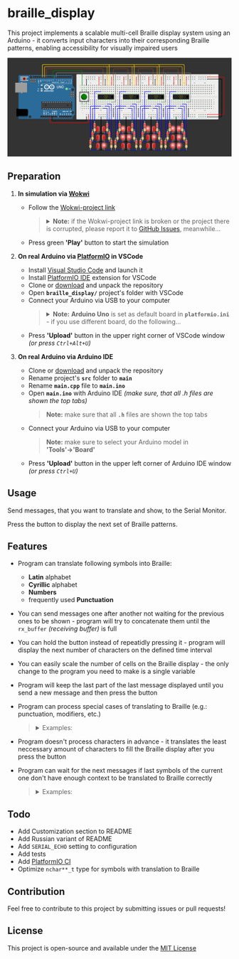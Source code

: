 # braille_display

This project implements a scalable multi-cell Braille display system using an Arduino - it converts input characters into their corresponding Braille patterns, enabling accessibility for visually impaired users

![project breadboard scheme](assets/image.png)

## Preparation

1. **In simulation via [Wokwi](https://wokwi.com)**
	- Follow the [Wokwi-project link](https://wokwi.com/projects/410634164212519937)
		<blockquote>
		<details>
		<summary>
		<b>Note:</b> if the Wokwi-project link is broken or the project there is corrupted, please report it to <a href="https://github.com/dakalamin/braille_display/issues">GitHub Issues</a>, meanwhile...
		</summary>
		<ul>
		<li>Clone or <a href="https://github.com/dakalamin/braille_display/archive/refs/heads/main.zip">download</a> and unpack the repository</li>
		<li>Start a <a href="https://wokwi.com/projects/new/blank">blank Wokwi-project</a></li>
		<li>Select <b><code>diagram.json</code></b> tab</li>
		<li>Press ⏷ button to the right of <b>'Library Manager'</b> tab, then - <b>'Delete'</b> and confirm</li>
		<li>Press ⏷ button once again, then - <b>'Upload file(s)...'</b></li>
		<li>Select all files from the project's <b><code>src</code></b> folder and confirm</li>
		</ul>
		</details>
		</blockquote>
	- Press green **'Play'** button to start the simulation 

2. **On real Arduino via [PlatformIO](https://platformio.org) in VSCode**
	- Install [Visual Studio Code](https://code.visualstudio.com) and launch it
	- Install [PlatformIO IDE](https://marketplace.visualstudio.com/items?itemName=platformio.platformio-ide) extension for VSCode
	- Clone or [download](https://github.com/dakalamin/braille_display/archive/refs/heads/main.zip) and unpack the repository
	- Open **`braille_display/`** project's folder with VSCode
	- Connect your Arduino via USB to your computer
		<blockquote>
		<details>
		<summary>
		<b>Note:</b> <b>Arduino Uno</b> is set as default board in <b><code>platformio.ini</code></b> - if you use different board, do the following...
		</summary>
		<ul>
		<li>Click <b>'View'->'Command Palette...'</b> <i>(or press <code>Ctrl+Shift+P</code>)</i></li>
		<li>Paste <code>> PlatformIO: PlatformIO Home</code> and press <code>Enter</code></li>
		<li>Select <b>'Projects'</b> tab on the left</li>
		<li>Search for the <b>braille_display</b> project and click <b>'Configure'</b></li>
		<li>Choose your board in <b>'Platform Options'→'board'</b></li>
		<li><b>IMPORTANT:</b> Click <b>'Save'</b> in the upper right corner</li>
		</ul>
		</details>
		</blockquote>
	- Press **'Upload'** button in the upper right corner of VSCode window *(or press `Ctrl+Alt+U`)*

3. **On real Arduino via Arduino IDE**
	- Clone or [download](https://github.com/dakalamin/braille_display/archive/refs/heads/main.zip) and unpack the repository
	- Rename project's **`src`** folder to **`main`**
	- Rename **`main.cpp`** file to **`main.ino`**
	- Open **`main.ino`** with Arduino IDE *(make sure, that all .h files are shown the top tabs)*
		<blockquote>
		<b>Note:</b> make sure that all <b><code>.h</code></b> files are shown the top tabs
		</blockquote>
	- Connect your Arduino via USB to your computer
		<blockquote>
		<b>Note:</b> make sure to select your Arduino model in <b>'Tools'→'Board'</b>
		</blockquote>
	- Press **'Upload'** button in the upper left corner of Arduino IDE window *(or press `Ctrl+U`)*

## Usage

Send messages, that you want to translate and show, to the Serial Monitor.

Press the button to display the next set of Braille patterns.

## Features

- Program can translate following symbols into Braille:
	- **Latin** alphabet
	- **Cyrillic** alphabet
	- **Numbers**
	- frequently used **Punctuation**

- You can send messages one after another not waiting for the previous ones to be shown - program will try to concatenate them until the `rx_buffer` *(receiving buffer)* is full

- You can hold the button instead of repeatidly pressing it - program will display the next number of characters on the defined time interval

- You can easily scale the number of cells on the Braille display - the only change to the program you need to make is a single variable

- Program will keep the last part of the last message displayed until you send a new message and then press the button

- Program can process special cases of translating to Braille (e.g.: punctuation, modifiers, etc.)
	<blockquote>
	<details>
	<summary>Examples:</summary>
	<ul>
	<li>capital modifier is required before capital letters: <b><code>XyZ</code></b> → <b><code><ins>⠠</ins>⠭⠽<ins>⠠</ins>⠵</code></b></li>
	<li>numeric modifier is required before numbers: <b><code>a 12</code></b> → <b><code>⠁ <ins>⠼</ins>⠁⠃</code></b></li>
	<li><b>.</b> (dot) symbol has different translations:<ul>
	<li><b><code>N.o</code></b> → <b><code>⠠⠝<ins>⠲</ins>⠕</code></b> <i>(a grammatical dot)</i></li>
	<li><b><code>8.9</code></b> → <b><code>⠼⠓<ins>⠨</ins>⠊</code></b> <i>(a decimal dot)</i></li>
	</ul></li>
	<li><b>*</b> (asterisk) symbol is translated into a doubled <b>⠔</b> Braille pattern: <b><code>5 * 6</code></b>→ <b><code>⠼⠑ <ins>⠔⠔</ins> ⠼⠋</code></b></li>
	<li><b>"</b> (quote) symbol's Braille pattern alternates on opens and closes: <b><code>m "q" n</code></b> → <b><code>⠍ <ins>⠦</ins>⠟<ins>⠴</ins> ⠝</code></b></li>
	<li>quote, unpaired until EOM, can be paired automatically: <b><code>"k</code></b> → <b><code>⠦⠅<ins>⠴</ins></code></b></li>
	</ul>
	</details>
	</blockquote>

- Program doesn't process characters in advance - it translates the least neccessary amount of characters to fill the Braille display after you press the button

- Program can wait for the next messages if last symbols of the current one don't have enough context to be translated to Braille correctly
	<blockquote>
	<details>
	<summary>Examples:</summary>
	first comes <b><code>30<ins>.</ins></code></b> message
	<br>there is not enough context in the message for the <b>.</b> symbol to be translated to Braille
	<br>program sends <b><code>⠼⠉⠚</code></b> patterns to the display (without <b>.</b> symbol) and waits for the next message:
	<ul>
	<li>then comes <b><code>25</code></b> message → program shows <b><code><ins>⠨</ins>⠃⠑</code></b> <i>(decimal dot)</i></li>
	<b>-or-</b>
	<li>then comes <b><code> re</code></b> message → program shows <b><code><ins>⠲</ins>⠗⠑</code></b> <i>(grammatical dot)</i></li>
	</ul>
	</details>
	</blockquote>

## Todo

- Add Customization section to README
- Add Russian variant of README
- Add `SERIAL_ECHO` setting to configuration
- Add tests
- Add [PlatformIO CI](https://docs.platformio.org/en/latest/integration/ci/index.html)
- Optimize `nchar**_t` type for symbols with translation to Braille

## Contribution

Feel free to contribute to this project by submitting issues or pull requests!

## License

This project is open-source and available under the [MIT License](LICENSE)
